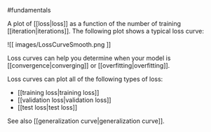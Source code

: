 #fundamentals

A plot of [[loss|loss]] as a function of the number of training
[[iteration|iterations]]. The following plot shows a typical loss
curve:


![[ images/LossCurveSmooth.png ]]


Loss curves can help you determine when your model is
[[convergence|converging]] or [[overfitting|overfitting]].

Loss curves can plot all of the following types of loss:

<ul>
<li>[[training loss|training loss]]</li>
<li>[[validation loss|validation loss]]</li>
<li>[[test loss|test loss]]</li>
</ul>

See also [[generalization curve|generalization curve]].

